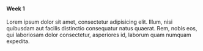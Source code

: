 #### Week 1
Lorem ipsum dolor sit amet, consectetur adipisicing elit. Illum, nisi quibusdam aut facilis distinctio consequatur natus quaerat. Rem, nobis eos, qui laboriosam dolor consectetur, asperiores id, laborum quam numquam expedita.
